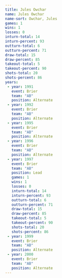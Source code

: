 ```yaml
---
title: Jules Owchar
name: Jules Owchar
name-sort: Owchar, Jules
games: 1
wins: 1
losses: 0
inturn-total: 14
inturn-percent: 93
outturn-total: 6
outturn-percent: 71
draw-total: 15
draw-percent: 85
takeout-total: 5
takeout-percent: 90
shots-total: 20
shots-percent: 86
years:
 - year: 1991
   event: Brier
   team: "AB"
   position: Alternate
 - year: 1992
   event: Brier
   team: "AB"
   position: Alternate
 - year: 1995
   event: Brier
   team: "AB"
   position: Alternate
 - year: 1996
   event: Brier
   team: "AB"
   position: Alternate
 - year: 1997
   event: Brier
   team: "AB"
   position: Lead
   games: 1
   wins: 1
   losses: 0
   inturn-total: 14
   inturn-percent: 93
   outturn-total: 6
   outturn-percent: 71
   draw-total: 15
   draw-percent: 85
   takeout-total: 5
   takeout-percent: 90
   shots-total: 20
   shots-percent: 86
 - year: 1999
   event: Brier
   team: "AB"
   position: Alternate
 - year: 2000
   event: Brier
   team: "AB"
   position: Alternate
---
```

